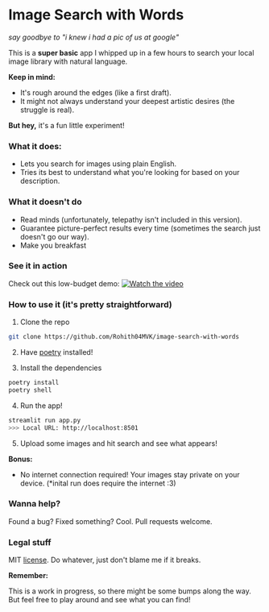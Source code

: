 # Image Search with Words

<i>say goodbye to "i knew i had a pic of us at google"</i>

This is a **super basic** app I whipped up in a few hours to search your local image library with natural language.

**Keep in mind:**

- It's rough around the edges (like a first draft).
- It might not always understand your deepest artistic desires (the struggle is real).

**But hey,** it's a fun little experiment!

### What it does:

- Lets you search for images using plain English.
- Tries its best to understand what you're looking for based on your description.

### What it doesn't do

- Read minds (unfortunately, telepathy isn't included in this version).
- Guarantee picture-perfect results every time (sometimes the search just doesn't go our way).
- Make you breakfast

### See it in action
Check out this low-budget demo:
[![Watch the video](https://upload.wikimedia.org/wikipedia/commons/thumb/4/49/A_black_image.jpg/640px-A_black_image.jpg)](https://github.com/Rohith04MVK/image-search-with-words/raw/main/media/1.mp4)

### How to use it (it's pretty straightforward)

1. Clone the repo

```sh
git clone https://github.com/Rohith04MVK/image-search-with-words
```

2. Have [poetry](https://python-poetry.org/docs/#installation) installed!

3. Install the dependencies

```sh
poetry install
poetry shell
```

4. Run the app!

```sh
streamlit run app.py
>>> Local URL: http://localhost:8501
```

5. Upload some images and hit search and see what appears!

**Bonus:**

- No internet connection required! Your images stay private on your device. (*inital run does require the internet :3)

### Wanna help?
Found a bug? Fixed something? Cool. Pull requests welcome.

### Legal stuff
MIT [license](LICENSE). Do whatever, just don't blame me if it breaks.

**Remember:**

This is a work in progress, so there might be some bumps along the way. But feel free to play around and see what you can find!

